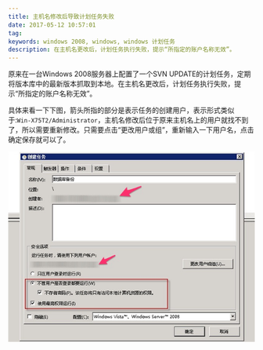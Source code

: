 ```yaml
---
title: 主机名修改后导致计划任务失败
date: 2017-05-12 10:57:01
tag: 
keywords: windows 2008, windows, windows 计划任务
description: 在主机名更改后，计划任务执行失败，提示“所指定的账户名称无效”。
---
```


原来在一台Windows 2008服务器上配置了一个SVN UPDATE的计划任务，定期将版本库中的最新版本抓取到本地。在主机名更改后，计划任务执行失败，提示“所指定的账户名称无效”。

具体来看一下下图，箭头所指的部分是表示任务的创建用户，表示形式类似于:```Win-X75T2/Administrator```，主机名修改后位于原来主机名上的用户就找不到了，所以需要重新修改。只需要点击“更改用户或组”，重新输入一下用户名，点击确定保存就可以了。

![](20170512-windows-schedule-job/39469-20170512105654129-535088002.png)
